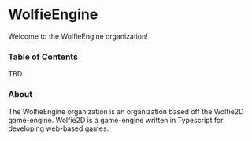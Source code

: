 # WolfieEngine
Welcome to the WolfieEngine organization! 

### Table of Contents
TBD

### About
The WolfieEngine organization is an organization based off the Wolfie2D game-engine. Wolfie2D is a game-engine written in Typescript for developing web-based games. 




